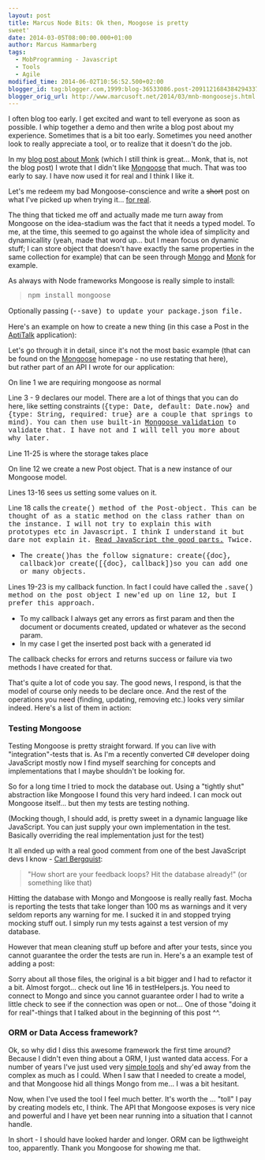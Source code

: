 ```yaml
---
layout: post
title: Marcus Node Bits: Ok then, Moogose is pretty
sweet'
date: 2014-03-05T08:00:00.000+01:00
author: Marcus Hammarberg
tags:
  - MobProgramming - Javascript
  - Tools
  - Agile
modified_time: 2014-06-02T10:56:52.500+02:00
blogger_id: tag:blogger.com,1999:blog-36533086.post-2091121684384294337
blogger_orig_url: http://www.marcusoft.net/2014/03/mnb-mongoosejs.html
---
```




<div dir="ltr" style="text-align: left;" trbidi="on">

I often blog too early. I get excited and want to tell everyone as soon
as possible. I whip together a demo and then write a blog post about my
experience. Sometimes that is a bit too early. Sometimes you need
another look to really appreciate a tool, or to realize that it doesn't
do the job.

In my <a href="http://www.marcusoft.net/2014/02/mnb-monk.html"
target="_blank">blog post about Monk</a> (which I still think is
great... Monk, that is, not the blog post) I wrote that I didn't like
<a href="http://mongoosejs.com/" target="_blank">Mongoose</a> that much.
That was too early to say. I have now used it for real and I think I
like it.

Let's me redeem my bad Mongoose-conscience and write a ~~short~~ post on
what I've picked up when trying it...
<a href="http://github.com/aptitud/AptiTalk" target="_blank">for
real</a>.

The thing that ticked me off and actually made me
turn away from Mongoose on the idea-stadium was the fact that it needs a
typed model. To me, at the time, this seemed to go against the whole
idea of simplicity and dynamicallity (yeah, made that word up... but I
mean focus on dynamic stuff; I can store object that doesn't have
exactly the same properties in the same collection for example) that can
be seen through
<a href="http://www.mongodb.org/" target="_blank">Mongo</a> and
<a href="https://github.com/LearnBoost/monk" target="_blank">Monk</a>
for example.

<div>


As always with Node frameworks Mongoose is really simple to install:

> <span style="font-family: Courier New, Courier, monospace;">npm
> install mongoose

Optionally passing (<span
style="font-family: Courier New, Courier, monospace;">--save) to
update your package.json file.


</div>

<div>

Here's an example on how to create a new thing (in this case a Post in
the <a href="http://github.com/aptitud/AptiTalk"
target="_blank">AptiTalk</a> application):




Let's go through it in detail, since it's not the most basic example
(that can be found on
the <a href="http://mongoosejs.com/" target="_blank">Mongoose</a> homepage -
no use restating that here), but rather part of an API I wrote for our
application:

</div>

<div>

On line 1 we are requiring mongoose as normal

Line 3 - 9 declares our model. There are a lot of things that you can do
here, like setting constraints (<span
style="font-family: Courier New, Courier, monospace;">{type: Date,
default: Date.now} and <span
style="font-family: Courier New, Courier, monospace;">{type: String,
required: true} are a couple that springs to mind). You can then
use built-in <a href="http://mongoosejs.com/docs/validation.html"
target="_blank">Mongoose validation</a> to validate that. I have not and
I will tell you more about why later. 

Line 11-25 is where the storage takes place

On line 12 we create a new Post object. That is a new instance of our
Mongoose model. 

Lines 13-16 sees us setting some values on it. 

Line 18 calls the <span
style="font-family: Courier New, Courier, monospace;">create()
<span style="font-family: inherit;">method of the Post-object.
This can be thought of as a static method on the class rather than on
the instance. I will not try to explain this with prototypes etc in
Javascript. I think I understand it but dare not explain it. <a
href="http://www.amazon.com/JavaScript-Good-Parts-Douglas-Crockford/dp/0596517742"
target="_blank">Read JavaScript the good parts.</a> Twice.

-   <span style="font-family: inherit;">The  <span
    style="font-family: 'Courier New', Courier, monospace;">create()has
    the follow signature: <span
    style="font-family: 'Courier New', Courier, monospace;">create({doc},
    callback)or <span
    style="font-family: 'Courier New', Courier, monospace;">create(\[{doc},
    callback\])so you can add one or many objects.

<span style="font-family: inherit;">Lines 19-23 is my callback function.
In fact I could have called the <span
style="font-family: Courier New, Courier, monospace;">.save()<span
style="font-family: inherit;"> method on the <span
style="font-family: Courier New, Courier, monospace;">post<span
style="font-family: inherit;"> object I new'ed up on line 12, but I
prefer this approach. 

-   To my callback I always get any errors as first param and then the
    document or documents created, updated or whatever as the second
    param. 
-   In my case I get the inserted post back with a generated id

The callback checks for errors and returns success or failure via two
methods I have created for that. 

<div>

That's quite a lot of code you say. The good news, I respond, is that
the model of course only needs to be declare once. And the rest of the
operations you need (finding, updating, removing etc.) looks very
similar indeed. Here's a list of them in action:

</div>




###

### Testing Mongoose

<div>

Testing Mongoose is pretty straight forward. If you can live with
"integration"-tests that is. As I'm a recently converted C# developer
doing JavaScript mostly now I find myself searching for concepts and
implementations that I maybe shouldn't be looking for. 

</div>

<div>
</div>

<div>

So for a long time I tried to mock the database out. Using a "tightly
shut" abstraction like Mongoose I found this very hard indeed. I can
mock out Mongoose itself... but then my tests are testing nothing. 

</div>

<div>
</div>

<div>

(Mocking though, I should add, is pretty sweet in a dynamic language
like JavaScript. You can just supply your own implementation in the
test. Basically overriding the real implementation just for the test)

</div>

<div>
</div>

<div>

It all ended up with a real good comment from one of the best JavaScript
devs I know
- <a href="https://twitter.com/CarlBergquist" target="_blank">Carl
Bergquist</a>:

</div>

> "How short are your feedback loops? Hit the database already!" (or
> something like that) 

Hitting the database with Mongo and Mongoose is really really fast.
Mocha is reporting the tests that take longer than 100 ms as warnings
and it very seldom reports any warning for me. I sucked it in and
stopped trying mocking stuff out. I simply run my tests against a test
version of my database.

However that mean cleaning stuff up before and after your tests, since
you cannot guarantee the order the tests are run in.
Here's a an example test of adding a post:

Sorry about all those files, the original is a bit bigger and I had to
refactor it a bit.
Almost forgot... check out line 16 in testHelpers.js. You need to
connect to Mongo and since you cannot guarantee order I had to write a
little check to see if the connection was open or not... One of those
"doing it for real"-things that I talked about in the beginning of this
post ^^.

### ORM or Data Access framework?

</div>

<div>

Ok, so why did I diss this awesome framework the first time around?
Because I didn't even thing about a ORM, I just wanted data access. For
a number of years I've just used very
<a href="https://github.com/markrendle/Simple.Data"
target="_blank">simple tools</a> and shy'ed away from the complex as
much as I could. When I saw that I needed to create a model, and that
Mongoose hid all things Mongo from me... I was a bit hesitant. 

</div>

<div>

Now, when I've used the tool I feel much better. It's worth the ...
"toll" I pay by creating models etc, I think. The API that Mongoose
exposes is very nice and powerful and I have yet been near running into
a situation that I cannot handle. 

</div>

<div>
</div>

<div>

In short - I should have looked harder and longer. ORM can be
ligthweight too, apparently. Thank you Mongoose for showing me that. 

</div>

</div>
